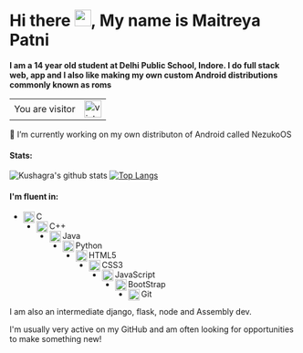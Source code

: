 # Hi there <img src="https://github.com/iamshubhamg/iamshubhamg/blob/master/Assests/Hi.gif" width="29px">, My name is Maitreya Patni
**I am a 14 year old student at Delhi Public School, Indore. I do full stack web, app and I also like making my own custom Android distributions commonly known as roms**

<table>
  <tr>
    <td>You are visitor</td>
    <td><img src="https://profile-counter.glitch.me/Maitreya29/count.svg" alt="vistor count" height="30" /></td>
  </tr>
</table>

🔭 I’m currently working on my own distributon of Android called NezukoOS
 
 #### Stats:
 ![Kushagra's github stats](https://github-readme-stats.vercel.app/api?username=Maitreya29&show_icons=true&theme=dark)     [![Top Langs](https://github-readme-stats.vercel.app/api/top-langs/?username=Maitreya29&layout=compact&theme=dark)](https://github.com/KG-1510/KG-1510)
 
 #### I'm fluent in:
 * <img align="left" alt="C" width="20px" src="https://cdn.iconscout.com/icon/free/png-64/c-programming-569564.png" /> C 
 * <img align="left" alt="C++" width="20px" src="https://sdtimes.com/wp-content/uploads/2018/03/cpppp.png" /> C++
 * <img align="left" alt="Java" width="20px" src="https://cdn.iconscout.com/icon/free/png-64/java-57-1174929.png" /> Java
 * <img align="left" alt="Python" width="20px" src="https://cdn.iconscout.com/icon/free/png-64/python-14-569257.png" /> Python
 * <img align="left" alt="HTML5" width="20px" src="https://cdn.iconscout.com/icon/free/png-64/html5-2038876-1720089.png" /> HTML5
 * <img align="left" alt="CSS3" width="20px" src="https://cdn.iconscout.com/icon/free/png-64/css-37-226088.png" /> CSS3
 * <img align="left" alt="JavaScript" width="20px" src="https://cdn.iconscout.com/icon/free/png-64/javascript-1-225993.png" /> JavaScript
 * <img align="left" alt="BootStrap" width="20px" src="https://cdn.iconscout.com/icon/free/png-64/bootstrap-226077.png" /> BootStrap
 * <img align="left" alt="Git" width="20px" src="https://cdn.iconscout.com/icon/free/png-64/social-226-96741.png" /> Git

I am also an intermediate django, flask, node and Assembly dev.

I'm usually very active on my GitHub and am often looking for opportunities to make something new! 
